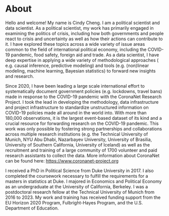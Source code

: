 # About


Hello and welcome! My name is Cindy Cheng. I am a political scientist and data scientist.  As a political scientist, my work has primarily engaged in examining the politics of crisis, including how both governments and people react to crisis and uncertainty as well as how their actions can contribute to it. I have explored these topics across a wide variety of issue areas common to the field of international political economy, including the COVID-19 pandemic, food safety, foreign aid and trade.  As a data scientist, I have deep expertise in applying a wide variety of methodological approaches ( e.g. causal inference, predictive modeling) and tools (e.g. (non)linear modeling, machine learning, Bayesian statistics) to forward new insights and research. 

Since 2020, I have been leading a large scale international effort to systematically document government policies (e.g. lockdowns, travel bans) made in response to the COVID-19 pandemic with the CoronaNet Research Project. I took the lead in developing the methodology, data infrastructure and project infrastructure to standardize unstructured information on COVID-19 policies made all around in the world into. With more than 180,000 observations, it is the largest event-based dataset of its kind and a crucial resource for forwarding research on the COVID-19 pandemic. This work was only possible by fostering strong partnerships and collaborations across multiple research institutions (e.g. the Technical University of Munich, NYU Abu Dhabi, Nazarbayev University, University of Brasilia, University of Southern California,  University of Iceland) as well as the recruitment and training of a large community of 1700 volunteer and paid research assistants to collect the data.  More information about CoronaNet can be found here: https://www.coronanet-project.org
 
I received a PhD in Political Science from Duke University in 2017. I also completed the coursework necessary to fulfill the requirements for a masters in statistics at Duke. I majored in Economics and Political Economy as an undergraduate at the University of California, Berkeley. I was a postdoctoral research fellow at the Technical University of Munich from 2016 to 2023. My work and training has received funding support from the EU Horizon 2020 Program, Fulbright-Hayes Program, and the U.S. Department of Education. 
